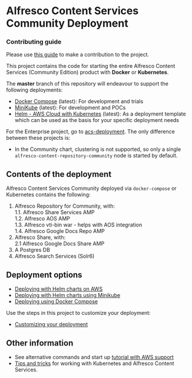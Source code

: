 
# Alfresco Content Services Community Deployment

### Contributing guide
Please use [this guide](CONTRIBUTING.md) to make a contribution to the project.

This project contains the code for starting the entire Alfresco Content Services (Community Edition) product with **Docker** or **Kubernetes**.

The **master** branch of this repository will endeavour to support the following deployments:
- [Docker Compose](docs/docker-compose-deployment.md) (latest): For development and trials
- [MiniKube](docs/helm-deployment-minikube.md) (latest): For development and POCs
- [Helm - AWS Cloud with Kubernetes](docs/helm-deployment-aws_kops.md) (latest): As a deployment template which can be used as the basis for your specific deployment needs

For the Enterprise project, go to [acs-deployment](https://github.com/Alfresco/acs-deployment). The only difference between these projects is:
* In the Community chart, clustering is not supported, so only a single `alfresco-content-repository-community` node is started by default.

## Contents of the deployment

Alfresco Content Services Community deployed via `docker-compose` or Kubernetes contains the following:
1. Alfresco Repository for Community, with:  
1.1. Alfresco Share Services AMP  
1.2. Alfresco AOS AMP  
1.3. Alfresco vti-bin war - helps with AOS integration  
1.4. Alfresco Google Docs Repo AMP  
2. Alfresco Share, with:  
2.1 Alfresco Google Docs Share AMP  
3. A Postgres DB  
4. Alfresco Search Services (Solr6)  

## Deployment options

* [Deploying with Helm charts on AWS](docs/helm-deployment-aws_kops.md)
* [Deploying with Helm charts using Minikube](docs/helm-deployment-minikube.md)
* [Deploying using Docker Compose](docs/docker-compose-deployment.md)

Use the steps in this project to customize your deployment:
* [Customizing your deployment](docs/customising-deployment.md)


## Other information

* See alternative commands and start up [tutorial with AWS support](https://github.com/Alfresco/alfresco-anaxes-shipyard/blob/master/docs/running-a-cluster.md)
* [Tips and tricks](https://github.com/Alfresco/alfresco-anaxes-shipyard/blob/master/docs/tips-and-tricks.md) for working with Kubernetes and Alfresco Content Services.
